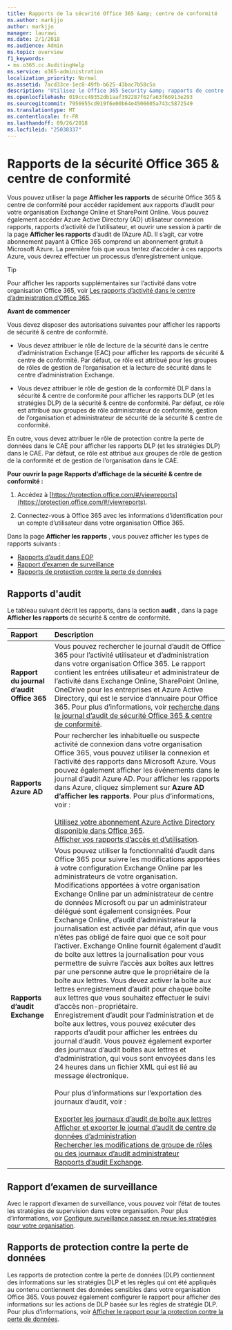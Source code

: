 ```yaml
---
title: Rapports de la sécurité Office 365 &amp; centre de conformité
ms.author: markjjo
author: markjjo
manager: laurawi
ms.date: 2/1/2018
ms.audience: Admin
ms.topic: overview
f1_keywords:
- ms.o365.cc.AuditingHelp
ms.service: o365-administration
localization_priority: Normal
ms.assetid: 7acd33ce-1ec8-49fb-b625-43bac7b58c5a
description: 'Utilisez le Office 365 Security &amp; rapports de centre de conformité pour obtenir différents rapports pour votre organisation Exchange Online et SharePoint Online, ainsi que Azure Active Directory.  '
ms.openlocfilehash: 019ccc49352db1aaf392287f62fa63f66913e293
ms.sourcegitcommit: 7956955cd919f6e00b64e4506605a743c5872549
ms.translationtype: MT
ms.contentlocale: fr-FR
ms.lasthandoff: 09/26/2018
ms.locfileid: "25038337"
---
```

# <a name="reports-in-the-office-365-security-amp-compliance-center"></a>Rapports de la sécurité Office 365 &amp; centre de conformité

Vous pouvez utiliser la page **Afficher les rapports** de sécurité Office 365 &amp; centre de conformité pour accéder rapidement aux rapports d’audit pour votre organisation Exchange Online et SharePoint Online. Vous pouvez également accéder Azure Active Directory (AD) utilisateur connexion rapports, rapports d’activité de l’utilisateur, et ouvrir une session à partir de la page **Afficher les rapports** d’audit de l’Azure AD. Il s’agit, car votre abonnement payant à Office 365 comprend un abonnement gratuit à Microsoft Azure. La première fois que vous tentez d’accéder à ces rapports Azure, vous devrez effectuer un processus d’enregistrement unique. 
  
> [!TIP]
> Pour afficher les rapports supplémentaires sur l’activité dans votre organisation Office 365, voir [Les rapports d’activité dans le centre d’administration d’Office 365](https://support.office.com/article/0d6dfb17-8582-4172-a9a9-aed798150263). 
  
 **Avant de commencer**
  
Vous devez disposer des autorisations suivantes pour afficher les rapports de sécurité &amp; centre de conformité.
  
- Vous devez attribuer le rôle de lecture de la sécurité dans le centre d’administration Exchange (EAC) pour afficher les rapports de sécurité &amp; centre de conformité. Par défaut, ce rôle est attribué pour les groupes de rôles de gestion de l’organisation et la lecture de sécurité dans le centre d’administration Exchange.
    
- Vous devez attribuer le rôle de gestion de la conformité DLP dans la sécurité &amp; centre de conformité pour afficher les rapports DLP (et les stratégies DLP) de la sécurité &amp; centre de conformité. Par défaut, ce rôle est attribué aux groupes de rôle administrateur de conformité, gestion de l’organisation et administrateur de sécurité de la sécurité &amp; centre de conformité.
    
En outre, vous devez attribuer le rôle de protection contre la perte de données dans le CAE pour afficher les rapports DLP (et les stratégies DLP) dans le CAE. Par défaut, ce rôle est attribué aux groupes de rôle de gestion de la conformité et de gestion de l’organisation dans le CAE.
  
 **Pour ouvrir la page Rapports d’affichage de la sécurité &amp; centre de conformité :**
  
1. Accédez à [https://protection.office.com/#/viewreports](https://protection.office.com/#/viewreports).
    
2. Connectez-vous à Office 365 avec les informations d’identification pour un compte d’utilisateur dans votre organisation Office 365.
    
Dans la page **Afficher les rapports** , vous pouvez afficher les types de rapports suivants : 
  
- [Rapports d’audit dans EOP](#auditing-reports)
- [Rapport d’examen de surveillance](#supervisory-review-report)
- [Rapports de protection contre la perte de données](#data-loss-prevention-reports)
    
## <a name="auditing-reports"></a>Rapports d'audit

Le tableau suivant décrit les rapports, dans la section **audit** , dans la page **Afficher les rapports** de sécurité &amp; centre de conformité. 
  
|**Rapport**|**Description**|
|:-----|:-----|
|**Rapport du journal d’audit Office 365** <br/> |Vous pouvez rechercher le journal d’audit de Office 365 pour l’activité utilisateur et d’administration dans votre organisation Office 365. Le rapport contient les entrées utilisateur et administrateur de l’activité dans Exchange Online, SharePoint Online, OneDrive pour les entreprises et Azure Active Directory, qui est le service d’annuaire pour Office 365. Pour plus d’informations, voir [recherche dans le journal d’audit de sécurité Office 365 &amp; centre de conformité](search-the-audit-log-in-security-and-compliance.md).<br/> |
|**Rapports Azure AD** <br/> |Pour rechercher les inhabituelle ou suspecte activité de connexion dans votre organisation Office 365, vous pouvez utiliser la connexion et l’activité des rapports dans Microsoft Azure. Vous pouvez également afficher les événements dans le journal d’audit Azure AD. Pour afficher les rapports dans Azure, cliquez simplement sur **Azure AD d’afficher les rapports**. Pour plus d’informations, voir :<br/><br/>[Utilisez votre abonnement Azure Active Directory disponible dans Office 365](use-your-free-azure-ad-subscription-in-office-365.md). <br/> [Afficher vos rapports d’accès et d’utilisation](http://go.microsoft.com/fwlink/p/?LinkId=506902).  <br/> |
|**Rapports d’audit Exchange** <br/> | Vous pouvez utiliser la fonctionnalité d’audit dans Office 365 pour suivre les modifications apportées à votre configuration Exchange Online par les administrateurs de votre organisation. Modifications apportées à votre organisation Exchange Online par un administrateur de centre de données Microsoft ou par un administrateur délégué sont également consignées. Pour Exchange Online, d’audit d’administrateur la journalisation est activée par défaut, afin que vous n’êtes pas obligé de faire quoi que ce soit pour l’activer. Exchange Online fournit également d’audit de boîte aux lettres la journalisation pour vous permettre de suivre l’accès aux boîtes aux lettres par une personne autre que le propriétaire de la boîte aux lettres. Vous devez activer la boîte aux lettres enregistrement d’audit pour chaque boîte aux lettres que vous souhaitez effectuer le suivi d’accès non-propriétaire.<br/>  Enregistrement d’audit pour l’administration et de boîte aux lettres, vous pouvez exécuter des rapports d’audit pour afficher les entrées du journal d’audit. Vous pouvez également exporter des journaux d’audit boîtes aux lettres et d’administration, qui vous sont envoyées dans les 24 heures dans un fichier XML qui est lié au message électronique.<br/><br/>Pour plus d’informations sur l’exportation des journaux d’audit, voir :  <br/><br/> [Exporter les journaux d’audit de boîte aux lettres](http://go.microsoft.com/fwlink/p/?LinkID=404104) <br/> [Afficher et exporter le journal d’audit de centre de données d’administration](http://go.microsoft.com/fwlink/p/?LinkId=404109) <br/> [Rechercher les modifications de groupe de rôles ou des journaux d’audit administrateur](http://go.microsoft.com/fwlink/p/?LinkId=404105) <br/>   [Rapports d’audit Exchange](http://go.microsoft.com/fwlink/p/?LinkID=395232).  <br/> |
   
## <a name="supervisory-review-report"></a>Rapport d’examen de surveillance

Avec le rapport d’examen de surveillance, vous pouvez voir l’état de toutes les stratégies de supervision dans votre organisation. Pour plus d’informations, voir [Configure surveillance passez en revue les stratégies pour votre organisation](configure-supervision-policies.md).
  
## <a name="data-loss-prevention-reports"></a>Rapports de protection contre la perte de données

Les rapports de protection contre la perte de données (DLP) contiennent des informations sur les stratégies DLP et les règles qui ont été appliqués au contenu contiennent des données sensibles dans votre organisation Office 365. Vous pouvez également configurer le rapport pour afficher des informations sur les actions de DLP basée sur les règles de stratégie DLP. Pour plus d’informations, voir [Afficher le rapport pour la protection contre la perte de données](view-the-dlp-reports.md).
